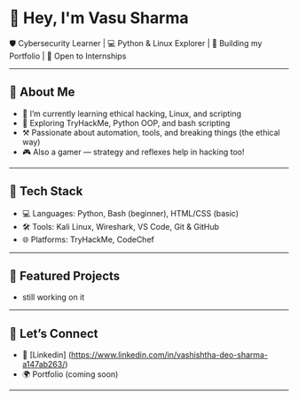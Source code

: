 # 👋 Hey, I'm Vasu Sharma

🛡️ Cybersecurity Learner | 💻 Python & Linux Explorer | 📂 Building my Portfolio | 🎯 Open to Internships

---

## 🚀 About Me
- 🔭 I’m currently learning ethical hacking, Linux, and scripting
- 🧠 Exploring TryHackMe, Python OOP, and bash scripting
- ⚒️ Passionate about automation, tools, and breaking things (the ethical way)
- 🎮 Also a gamer — strategy and reflexes help in hacking too!

---

## 🔧 Tech Stack
- 💻 Languages: Python, Bash (beginner), HTML/CSS (basic)
- 🛠️ Tools: Kali Linux, Wireshark, VS Code, Git & GitHub
- 🌐 Platforms: TryHackMe, CodeChef

---

## 📂 Featured Projects

- still working on it
---

## 🤝 Let’s Connect
- 💼  [Linkedin]   (https://www.linkedin.com/in/vashishtha-deo-sharma-a147ab263/)
- 🌍 Portfolio (coming soon)

---
